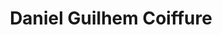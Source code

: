 ---
title: "Daniel Guilhem Coiffure"
url: /asnieres-sur-seine/daniel-guilhem-coiffure/
shop: Friseur
---